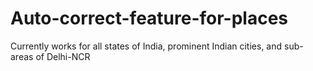 # Auto-correct-feature-for-places
Currently works for all states of India, prominent Indian cities, and sub-areas of Delhi-NCR
